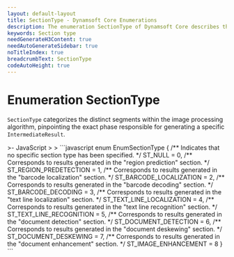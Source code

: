 ```yaml
---
layout: default-layout
title: SectionType - Dynamsoft Core Enumerations
description: The enumeration SectionType of Dynamsoft Core describes the section of the algorithm.
keywords: Section type
needGenerateH3Content: true
needAutoGenerateSidebar: true
noTitleIndex: true
breadcrumbText: SectionType
codeAutoHeight: true
---
```


# Enumeration SectionType

`SectionType` categorizes the distinct segments within the image processing algorithm, pinpointing the exact phase responsible for generating a specific `IntermediateResult`.


<div class="sample-code-prefix template2"></div>
   >- JavaScript
   >
>
```javascript
enum EnumSectionType {
    /** Indicates that no specific section type has been specified. */
    ST_NULL = 0,
    /** Corresponds to results generated in the "region prediction" section. */
    ST_REGION_PREDETECTION = 1,
    /** Corresponds to results generated in the "barcode localization" section. */
    ST_BARCODE_LOCALIZATION = 2,
    /** Corresponds to results generated in the "barcode decoding" section. */
    ST_BARCODE_DECODING = 3,
    /** Corresponds to results generated in the "text line localization" section. */
    ST_TEXT_LINE_LOCALIZATION = 4,
    /** Corresponds to results generated in the "text line recognition" section. */
    ST_TEXT_LINE_RECOGNITION = 5,
    /** Corresponds to results generated in the "document detection" section. */
    ST_DOCUMENT_DETECTION = 6,
    /** Corresponds to results generated in the "document deskewing" section. */
    ST_DOCUMENT_DESKEWING = 7,
    /** Corresponds to results generated in the "document enhancement" section. */
    ST_IMAGE_ENHANCEMENT = 8
}
```
